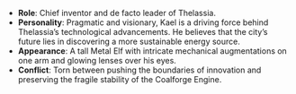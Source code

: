 - **Role**: Chief inventor and de facto leader of Thelassia.
- **Personality**: Pragmatic and visionary, Kael is a driving force behind Thelassia’s technological advancements. He believes that the city’s future lies in discovering a more sustainable energy source.
- **Appearance**: A tall Metal Elf with intricate mechanical augmentations on one arm and glowing lenses over his eyes.
- **Conflict**: Torn between pushing the boundaries of innovation and preserving the fragile stability of the Coalforge Engine.